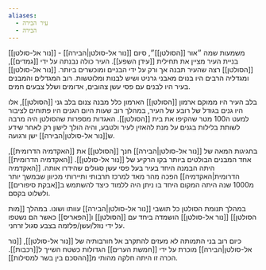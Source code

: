 ```yaml
---
aliases:
  - עיר הבירה
  - הבירה
---
```

[[נור אל-סולטן]] - [[נור אל-סולטן|הבירה]] משמעות שמה ״אור [[הסולטן]]״, סיום בניית העיר מציין את תחילית [[עידן השפע]].
העיר כולה נבנתה על ידי [[גמדים]], [[הסולטן]] רצה שהעיר תבנה אך ורק על ידי הבניים ומוכשרים ביותר.
[[נור אל-סולטן]] ומגדליה הרבים היו בנוים מאבני גרניט ושיש לבנות ומלוטשות.
רוב המגדלים והמבנים בעיר היו לבנים עם פסי עשן צהובים, אדומים ושלל צבעים חמים.

בלב העיר היו ממוקם ארמון [[הסולטן]] 
הארמון כלל מבנה צנום בלב גני [[הסולטן]], אלו היו גנים בגודל של רובע של העיר, במהלך רוב שעות היום הגנים היו פתוחים לציבור למעט ה100 מטר שהקיפו את בית [[הסולטן]].
האגדות מספרות שהסולטן היה מרבה לשותת בלילות בגנים על מנת להאזין לעיר ולטבע, והיה הולך לישון רק לאחר שידע ש[[נור אל-סולטן|הבירה]] ישן ורגועה.

בחגיגות המאה של [[נור אל-סולטן|הבירה]] חנך [[הסולטן]] את [[האקדמיה הדרומית]], אחד המבנים הבולטים ביותר בקו הרקיע של [[נור אל-סולטן]]. [[האקדמיה הדרומית]] היתה הבמנה היחד בעיר בעל פסי עשן סגולים שהידרו אותה. [[האקדמיה הדרומית|האקדמיה]] הפכה מהר מאד למרכז תרבותי ותיירותי מכיוון שבמשך יותר מ1000 שנה היתה המקום היחד בו ניתן היה ללמוד כיצד להשתמש ב[[אבקת סיפורים]] ולשלוט בקסם.

במהלך תנומת הסולטן כל תושבי [[נור אל-סולטן|הבירה]] עוותו ושונו.
במהלך [[מות הסולטן]] [[נור אל-סולטן]] הושמדה ביחד עם [[הסולטן]] ו[[הפאריס]] כאשר הם נשטפו על ידי נוזל/עשן/פלזמה בצבע סגול זרחני.

כיום רוב בני התמותה לא מעזים להתקרב אל חורבותיה של [[נור אל-סולטן]], [[נור אל-סולטן|הבירה]] מוכרת על ידי [[חמשת הערים]] הגדולות כשטח השייך ל[[רכבות]]. הכרה זו היתה חלקה מהותי מ[[ההסכם בין בשר למסילות]].